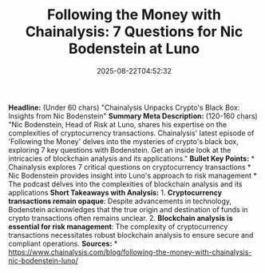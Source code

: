 ﻿---
title: "Following the Money with Chainalysis: 7 Questions for Nic Bodenstein at Luno"
date: "2025-08-22T04:52:32"
category: "Markets"
summary: ""
slug: "following the money with chainalysis 7 questions for nic bod"
source_urls:
  - "https://www.chainalysis.com/blog/following-the-money-with-chainalysis-nic-bodenstein-luno/"
seo:
  title: "Following the Money with Chainalysis: 7 Questions for Nic Bodenstein at Luno | Hash n Hedge"
  description: ""
  keywords: ["news", "markets", "brief"]
---
**Headline:** (Under 60 chars) "Chainalysis Unpacks Crypto's Black Box: Insights from Nic Bodenstein"  **Summary Meta Description:** (120-160 chars) "Nic Bodenstein, Head of Risk at Luno, shares his expertise on the complexities of cryptocurrency transactions. Chainalysis' latest episode of 'Following the Money' delves into the mysteries of crypto's black box, exploring 7 key questions with Bodenstein. Get an inside look at the intricacies of blockchain analysis and its applications."  **Bullet Key Points:**  * Chainalysis explores 7 critical questions on cryptocurrency transactions * Nic Bodenstein provides insight into Luno's approach to risk management * The podcast delves into the complexities of blockchain analysis and its applications  **Short Takeaways with Analysis:**  1. **Cryptocurrency transactions remain opaque**: Despite advancements in technology, Bodenstein acknowledges that the true origin and destination of funds in crypto transactions often remains unclear. 2. **Blockchain analysis is essential for risk management**: The complexity of cryptocurrency transactions necessitates robust blockchain analysis to ensure secure and compliant operations.  **Sources:**  * https://www.chainalysis.com/blog/following-the-money-with-chainalysis-nic-bodenstein-luno/ 
